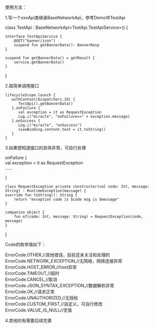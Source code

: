 使用方法：

1.写一个xxxApi类继承BaseNetworkApi，参考Demo中TestApi

class TestApi : BaseNetworkApi<TestApi.TestApiService>() {

```
interface TestApiService {  
    @GET("banner/json")  
    suspend fun getBannerData(): BannerResp  
}  

suspend fun getBannerData() = getResult {  
    service.getBannerData()  
}  
```

}

2.超简单调用接口
```
lifecycleScope.launch {  
   withContext(Dispatchers.IO) {  
      TestApi().getBannerData()  
   }.onFailure {  
      val exception = it as RequestException  
      Log.i("miracle", "onFailure==" + exception.message)  
   }.onSuccess {  
      Log.i("miracle", "onSuccess")  
      viewBinding.content.text = it.toString()  
   }  
}
```
3.如果想知道接口的具体异常，可自行处理

onFailure {  
 val exception = it as RequestException  
 ......

}

```
class RequestException private constructor(val code: Int, message: String) : RuntimeException(message) {
override fun toString(): String {  
    return "exception code is $code msg is $message"  
}  

companion object {  
    fun of(code: Int, message: String) = RequestException(code, message)  
}  
```

}

Code的枚举值如下：

ErrorCode.OTHER,//其他错误，目前还未关注和处理的  
ErrorCode.NETWORK_EXCEPTION,//无网络，网络连接异常  
ErrorCode.HOST_ERROR,//host异常  
ErrorCode.TIMEOUT,//超时  
ErrorCode.CANCEL,//取消  
ErrorCode.JSON_SYNTAX_EXCEPTION,//数据解析异常  
ErrorCode.OK,//请求正常  
ErrorCode.UNAUTHORIZED,//无授权  
ErrorCode.CUSTOM_FIRST,//自定义，可自行修改  
ErrorCode.VALUE_IS_NULL//空值

4.其他的有需要后续完善
